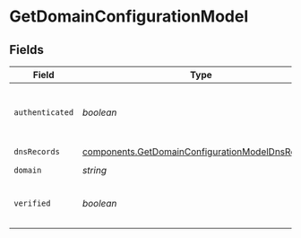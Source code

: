 # GetDomainConfigurationModel


## Fields

| Field                                                                                                                | Type                                                                                                                 | Required                                                                                                             | Description                                                                                                          | Example                                                                                                              |
| -------------------------------------------------------------------------------------------------------------------- | -------------------------------------------------------------------------------------------------------------------- | -------------------------------------------------------------------------------------------------------------------- | -------------------------------------------------------------------------------------------------------------------- | -------------------------------------------------------------------------------------------------------------------- |
| `authenticated`                                                                                                      | *boolean*                                                                                                            | :heavy_check_mark:                                                                                                   | Status of domain authentication (true=authenticated, false=non authenticated)                                        | false                                                                                                                |
| `dnsRecords`                                                                                                         | [components.GetDomainConfigurationModelDnsRecords](../../models/components/getdomainconfigurationmodeldnsrecords.md) | :heavy_check_mark:                                                                                                   | N/A                                                                                                                  |                                                                                                                      |
| `domain`                                                                                                             | *string*                                                                                                             | :heavy_check_mark:                                                                                                   | Domain                                                                                                               | myexample.com                                                                                                        |
| `verified`                                                                                                           | *boolean*                                                                                                            | :heavy_check_mark:                                                                                                   | Status of domain verification (true=verified, false=non verified)                                                    | true                                                                                                                 |